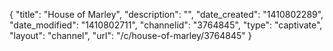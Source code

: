 {
    "title": "House of Marley",
    "description": "",
    "date_created": "1410802289",
    "date_modified": "1410802711",
    "channelid": "3764845",
    "type": "captivate",
    "layout": "channel",
    "url": "\/c\/house-of-marley\/3764845"
}